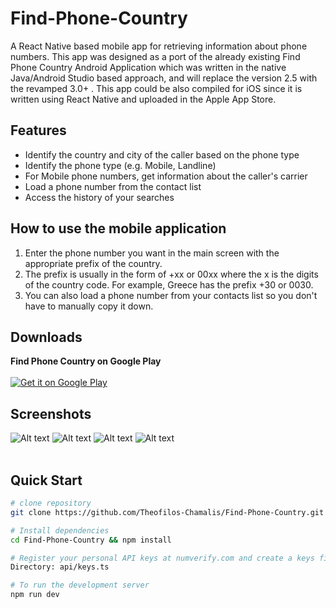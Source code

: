 # Find-Phone-Country
A React Native based mobile app for retrieving information about phone numbers.
This app was designed as a port of the already existing Find Phone Country Android Application which was written in the native Java/Android Studio based approach, and will replace the version 2.5 with the revamped 3.0+ . This app could be also compiled for iOS since it is written using React Native and uploaded in the Apple App Store.

## Features
* Identify the country and city of the caller based on the phone type
* Identify the phone type (e.g. Mobile, Landline)
* For Mobile phone numbers, get information about the caller's carrier
* Load a phone number from the contact list
* Access the history of your searches


## How to use the mobile application
1. Enter the phone number you want in the main screen with the appropriate prefix of the country.
2. The prefix is usually in the form of +xx or 00xx where the x is the digits of the country code.
For example, Greece has the prefix +30 or 0030.
3. You can also load a phone number from your contacts list so you don't have to manually copy it down.


Downloads
---------------------

<strong>Find Phone Country on Google Play</strong>
<br /><br />
<a href="https://play.google.com/store/apps/details?id=com.theofilos.chamalis.findphonecountry">
  <img alt="Get it on Google Play" src="https://developer.android.com/images/brand/en_generic_rgb_wo_45.png" />
</a>

## Screenshots

![Alt text](https://play-lh.googleusercontent.com/dKus1kD1vmTILiSwSzPeOHpN9gjEOzFYZSwUieUPaI3KrW10WpBsyVO9hGyCe-1XMco=w720-h380-rw "Screenshot0") 
![Alt text](https://play-lh.googleusercontent.com/ASm9snd3PHLPWEhWV3sIoNMOxi7GcU7aSi_ml3MrKLX4em7XqwuL1-hjxsOev90HuNY=w720-h380-rw "Screenshot1")
![Alt text](https://play-lh.googleusercontent.com/jggLMFLB0FUAcf6ZC76INiAPK8ktWxO598oiW23vbHF1NGzhlOEdoB6b0cDrqRc7pzQ=w720-h380-rw "Screenshot2")
![Alt text](https://play-lh.googleusercontent.com/TtQH4ZJgrUxpzqCY9P6VgIc2w86JrT6TipciVU1C3_JXn6tXlz04X0WLBIgwFtJUVg=w720-h380-rw "Screenshot3")
<br/>
<br/>

## Quick Start

```bash
# clone repository
git clone https://github.com/Theofilos-Chamalis/Find-Phone-Country.git

# Install dependencies
cd Find-Phone-Country && npm install

# Register your personal API keys at numverify.com and create a keys file
Directory: api/keys.ts
```

```bash
# To run the development server
npm run dev
```
